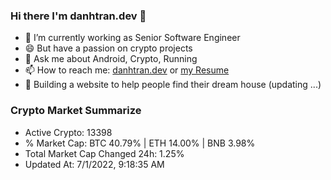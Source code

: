 ### Hi there I'm danhtran.dev 👋

- 🔭 I’m currently working as Senior Software Engineer
- 😄 But have a passion on crypto projects
- 💬 Ask me about Android, Crypto, Running 
- 📫 How to reach me: <a href="https://danhtran.dev" target="_blank">danhtran.dev</a> or <a href="Developer-Resume.pdf" target="_blank">my Resume</a>
- 🌱 Building a website to help people find their dream house (updating ...)

### Crypto Market Summarize
- Active Crypto: 13398
- % Market Cap: BTC 40.79% | ETH 14.00% | BNB 3.98%
- Total Market Cap Changed 24h: 1.25%
- Updated At: 7/1/2022, 9:18:35 AM
